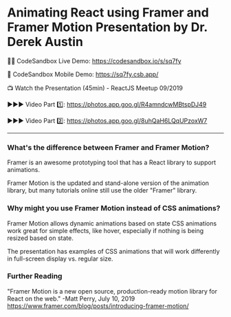 # Animating React using Framer and Framer Motion Presentation by Dr. Derek Austin

👨‍💻 CodeSandbox Live Demo: https://codesandbox.io/s/sq7fy

📱 CodeSandbox Mobile Demo: https://sq7fy.csb.app/

📺 Watch the Presentation (45min) - ReactJS Meetup 09/2019

▶▶▶ Video Part 1️⃣: https://photos.app.goo.gl/R4amndcwMBtspDJ49

▶▶▶ Video Part 2️⃣: https://photos.app.goo.gl/8uhQaH6LQqUPzoxW7

----------
### What's the difference between Framer and Framer Motion?
Framer is an awesome prototyping tool that has a React library to support animations.

Framer Motion is the updated and stand-alone version of the animation library, but many tutorials online still use the older "Framer" library.

### Why might you use Framer Motion instead of CSS animations?
Framer Motion allows dynamic animations based on state CSS animations work great for simple effects, like hover, especially if nothing is being resized based on state.

The presentation has examples of CSS animations that will work differently in full-screen display vs. regular size.

### Further Reading
"Framer Motion is a new open source, production-ready motion library for React on the web."
-Matt Perry, July 10, 2019 https://www.framer.com/blog/posts/introducing-framer-motion/
